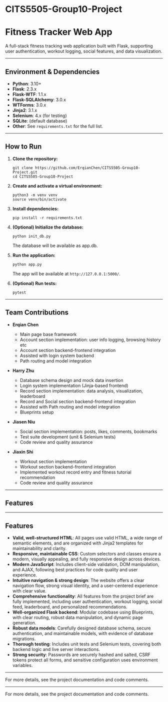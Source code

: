 # CITS5505-Group10-Project
# Fitness Tracker Web App

A full-stack fitness tracking web application built with Flask, supporting user authentication, workout logging, social features, and data visualization.

---

## Environment & Dependencies

- **Python**: 3.10+
- **Flask**: 2.3.x
- **Flask-WTF**: 1.1.x
- **Flask-SQLAlchemy**: 3.0.x
- **WTForms**: 3.0.x
- **Jinja2**: 3.1.x
- **Selenium**: 4.x (for testing)
- **SQLite**: (default database)
- **Other**: See `requirements.txt` for the full list.

---

## How to Run

1. **Clone the repository:**
   ```
   git clone https://github.com/ErqianChen/CITS5505-Group10-Project.git
   cd CITS5505-Group10-Project
   ```

2. **Create and activate a virtual environment:**
   ```
   python3 -m venv venv
   source venv/bin/activate
   ```

3. **Install dependencies:**
   ```
   pip install -r requirements.txt
   ```

4. **(Optional) Initialize the database:**
   ```
   python init_db.py
   ```
   The database will be available as app.db.


5. **Run the application:**
   ```
   python app.py
   ```
   The app will be available at `http://127.0.0.1:5000/`.

6. **(Optional) Run tests:**
   ```
   pytest
   ```

---

## Team Contributions

- **Erqian Chen**
  - Main page base framework
  - Account section implementation: user info logging, browsing history etc
  - Account section backend-frontend integration
  - Assisted with login system backend
  - Path routing and model integration

- **Harry Zhu**
  - Database schema design and mock data insertion
  - Login system implementation (Jinja-based frontend)
  - Record section implementation: data analysis, visualization, leaderboard
  - Record and Social section backend-frontend integration
  - Assisted with Path routing and model integration
  - Blueprints setup

- **Jiasen Niu**
  - Social section implementation: posts, likes, comments, bookmarks
  - Test suite development (unit & Selenium tests)
  - Code review and quality assurance

- **Jiaxin Shi**
  - Workout section implementation
  - Workout section backend-frontend integration
  - Implemented workout record entry and fitness tutorial recommendation
  - Code review and quality assurance


---

## Features

---

## Features

- **Valid, well-structured HTML**: All pages use valid HTML, a wide range of semantic elements, and are organized with Jinja2 templates for maintainability and clarity.
- **Responsive, maintainable CSS**: Custom selectors and classes ensure a modern, visually appealing, and fully responsive design across devices.
- **Modern JavaScript**: Includes client-side validation, DOM manipulation, and AJAX, following best practices for code quality and user experience.
- **Intuitive navigation & strong design**: The website offers a clear navigation flow, strong visual identity, and a user-centered experience with clear value.
- **Comprehensive functionality**: All features from the project brief are fully implemented, including user authentication, workout logging, social feed, leaderboard, and personalized recommendations.
- **Well-organized Flask backend**: Modular codebase using Blueprints, with clear routing, robust data manipulation, and dynamic page generation.
- **Robust data models**: Carefully designed database schema, secure authentication, and maintainable models, with evidence of database migrations.
- **Thorough testing**: Includes unit tests and Selenium tests, covering both backend logic and live server interactions.
- **Strong security**: Passwords are securely hashed and salted, CSRF tokens protect all forms, and sensitive configuration uses environment variables.

---

For more details, see the project documentation and code comments.

---

For more details, see the project documentation and code comments.